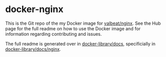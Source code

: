 # docker-nginx

This is the Git repo of the my Docker image for [valbeat/nginx](https://cloud.docker.com/repository/docker/valbeat/nginx). 
See the Hub page for the full readme on how to use the Docker image and for information
regarding contributing and issues.

The full readme is generated over in [docker-library/docs](https://github.com/docker-library/docs),
specificially in [docker-library/docs/nginx](https://github.com/docker-library/docs/tree/master/nginx).

